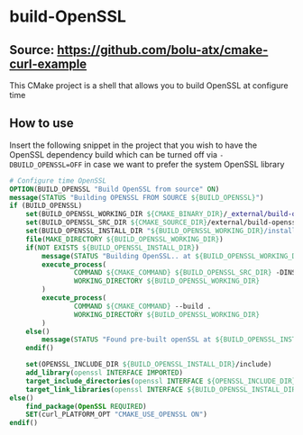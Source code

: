 # build-OpenSSL

## Source: https://github.com/bolu-atx/cmake-curl-example

This CMake project is a shell that allows you to build OpenSSL at configure time

## How to use

Insert the following snippet in the project that you wish to have the OpenSSL dependency build
which can be turned off via `-DBUILD_OPENSSL=OFF` in case we want to prefer the system OpenSSL library

```cmake
# Configure time OpenSSL
OPTION(BUILD_OPENSSL "Build OpenSSL from source" ON)
message(STATUS "Building OPENSSL FROM SOURCE ${BUILD_OPENSSL}")
if (BUILD_OPENSSL)
    set(BUILD_OPENSSL_WORKING_DIR ${CMAKE_BINARY_DIR}/_external/build-openssl)
    set(BUILD_OPENSSL_SRC_DIR ${CMAKE_SOURCE_DIR}/external/build-openssl)
    set(BUILD_OPENSSL_INSTALL_DIR "${BUILD_OPENSSL_WORKING_DIR}/install-openssl")
    file(MAKE_DIRECTORY ${BUILD_OPENSSL_WORKING_DIR})
    if(NOT EXISTS ${BUILD_OPENSSL_INSTALL_DIR})
        message(STATUS "Building OpenSSL.. at ${BUILD_OPENSSL_WORKING_DIR}, Install DIR ${BUILD_OPENSSL_INSTALL_DIR}")
        execute_process(
                COMMAND ${CMAKE_COMMAND} ${BUILD_OPENSSL_SRC_DIR} -DINSTALL_DIR=${BUILD_OPENSSL_INSTALL_DIR}
                WORKING_DIRECTORY ${BUILD_OPENSSL_WORKING_DIR}
        )
        execute_process(
                COMMAND ${CMAKE_COMMAND} --build .
                WORKING_DIRECTORY ${BUILD_OPENSSL_WORKING_DIR}
        )
    else()
        message(STATUS "Found pre-built openSSL at ${BUILD_OPENSSL_INSTALL_DIR}, skipping rebuild")
    endif()

    set(OPENSSL_INCLUDE_DIR ${BUILD_OPENSSL_INSTALL_DIR}/include)
    add_library(openssl INTERFACE IMPORTED)
    target_include_directories(openssl INTERFACE ${OPENSSL_INCLUDE_DIR})
    target_link_libraries(openssl INTERFACE ${BUILD_OPENSSL_INSTALL_DIR}/lib/libssl.a ${BUILD_OPENSSL_INSTALL_DIR}/lib/libcrypto.a)
else()
    find_package(OpenSSL REQUIRED)
    SET(curl_PLATFORM_OPT "CMAKE_USE_OPENSSL ON")
endif()
```
